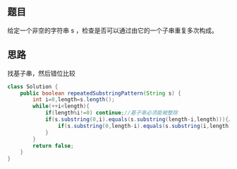 ## 题目
给定一个非空的字符串 s ，检查是否可以通过由它的一个子串重复多次构成。

## 思路
找基子串，然后错位比较
```java
class Solution {
    public boolean repeatedSubstringPattern(String s) {
        int i=0,length=s.length();
        while(++i<length){
            if(length%i!=0) continue;//基子串必须能被整除
            if(s.substring(0,i).equals(s.substring(length-i,length))){//首位比较是否为基子串
                if(s.substring(0,length-i).equals(s.substring(i,length))) return true;//错位比较
            }
        }
        return false;
    }
}
```
